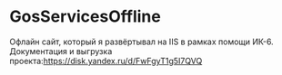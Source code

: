 # GosServicesOffline
Офлайн сайт, который я развёртывал на IIS в рамках помощи ИК-6.
Документация и выгрузка проекта:https://disk.yandex.ru/d/FwFgyT1g5I7QVQ
